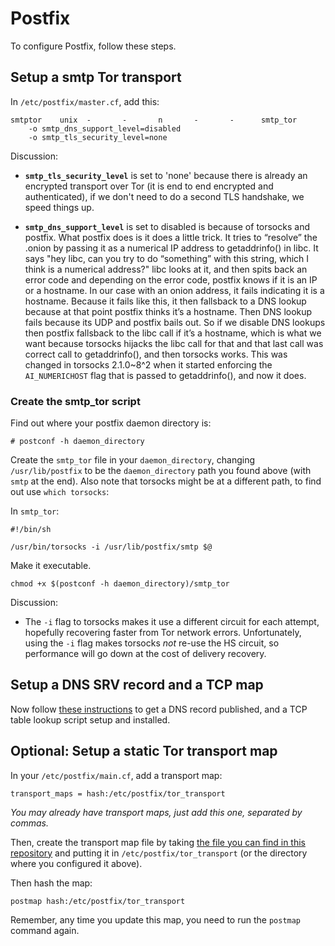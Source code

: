# Postfix

To configure Postfix, follow these steps.

## Setup a smtp Tor transport

In `/etc/postfix/master.cf`, add this:

    smtptor    unix  -       -       n       -       -      smtp_tor
        -o smtp_dns_support_level=disabled
        -o smtp_tls_security_level=none

Discussion:

* **`smtp_tls_security_level`** is set to 'none' because there is already an
  encrypted transport over Tor (it is end to end encrypted and authenticated),
  if we don't need to do a second TLS handshake, we speed things up.

* **`smtp_dns_support_level`** is set to disabled is because of torsocks and
  postfix. What postfix does is it does a little trick. It tries to “resolve”
  the .onion by passing it as a numerical IP address to getaddrinfo() in libc.
  It says "hey libc, can you try to do “something” with this string, which I
  think is a numerical address?" libc looks at it, and then spits back an
  error code and depending on the error code, postfix knows if it is an IP or
  a hostname. In our case with an onion address, it fails indicating it is a
  hostname. Because it fails like this, it then fallsback to a DNS lookup
  because at that point postfix thinks it’s a hostname. Then DNS lookup fails
  because its UDP and postfix bails out. So if we disable DNS lookups then
  postfix fallsback to the libc call if it’s a hostname, which is what we want
  because torsocks hijacks the libc call for that and that last call was
  correct call to getaddrinfo(), and then torsocks works. This was changed in
  torsocks 2.1.0~8^2 when it started enforcing the `AI_NUMERICHOST` flag that
  is passed to getaddrinfo(), and now it does.

### Create the smtp\_tor script

Find out where your postfix daemon directory is:

    # postconf -h daemon_directory

Create the `smtp_tor` file in your `daemon_directory`, changing
`/usr/lib/postfix` to be the `daemon_directory` path you found above (with
`smtp` at the end). Also note that torsocks might be at a different path, to
find out use `which torsocks`:

In `smtp_tor`:

    #!/bin/sh

    /usr/bin/torsocks -i /usr/lib/postfix/smtp $@

Make it executable.

    chmod +x $(postconf -h daemon_directory)/smtp_tor

Discussion:

* The `-i` flag to torsocks makes it use a different circuit for each attempt,
  hopefully recovering faster from Tor network errors. Unfortunately, using
  the `-i` flag makes torsocks *not* re-use the HS circuit, so performance
  will go down at the cost of delivery recovery.

## Setup a DNS SRV record and a TCP map

Now follow [these instructions](SRV.md) to get a DNS record published, and a
TCP table lookup script setup and installed.

## Optional: Setup a static Tor transport map

In your `/etc/postfix/main.cf`, add a transport map:

    transport_maps = hash:/etc/postfix/tor_transport

*You may already have transport maps, just add this one, separated by commas.*

Then, create the transport map file by taking [the file you can find in this
repository](tor_transport) and putting it in `/etc/postfix/tor_transport` (or
the directory where you configured it above).

Then hash the map:

    postmap hash:/etc/postfix/tor_transport

Remember, any time you update this map, you need to run the `postmap` command
again.
